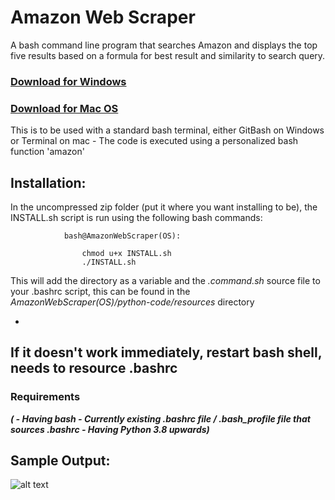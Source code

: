 # Amazon Web Scraper
A bash command line program that searches Amazon and displays the top five results based on a formula for best result and similarity to search query.

### [Download for Windows](https://github.com/18vmck/AmazonWebScraper/raw/main/AmazonWebScraper(Windows).zip)
### [Download for Mac OS](https://github.com/18vmck/AmazonWebScraper/raw/main/AmazonWebScraper(Mac).zip)


This is to be used with a standard bash terminal, either GitBash on Windows or Terminal on mac
    - The code is executed using a personalized bash function 'amazon'
## Installation:
In the uncompressed zip folder (put it where you want installing to be), the INSTALL.sh script is run using the following bash commands:
                
                bash@AmazonWebScraper(OS):
                   
                    chmod u+x INSTALL.sh   
                    ./INSTALL.sh
                  
This will add the directory as a variable and the *.command.sh* source file to your .bashrc script, this can be found in the *AmazonWebScraper(OS)/python-code/resources* directory

-
**If it doesn't work immediately, restart bash shell, needs to resource .bashrc**
- 

### Requirements
***( - Having bash
    - Currently existing .bashrc file / .bash_profile file that sources .bashrc
    - Having Python 3.8 upwards)***


## Sample Output:
![alt text](https://github.com/18vmck//AmazonWebScraper-MoreAccurate/blob/main/SampleOutput.jpg?raw=true)
